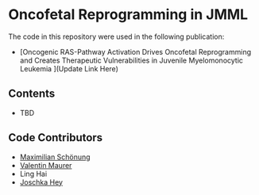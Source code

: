 # Oncofetal Reprogramming in JMML

The code in this repository were used in the following publication:
- [Oncogenic RAS-Pathway Activation Drives Oncofetal Reprogramming and Creates Therapeutic Vulnerabilities in Juvenile Myelomonocytic Leukemia
](Update Link Here)

## Contents

- TBD


## Code Contributors

- [Maximilian Schönung](https://github.com/MaxSchoenung)
- [Valentin Maurer](https://github.com/maurerv)
- Ling Hai
- [Joschka Hey](https://github.com/HeyLifeHD)
